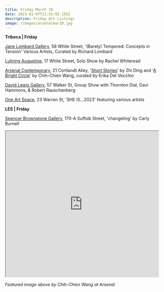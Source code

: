 ```yaml
---
title: Friday March 10
date: 2023-03-07T21:55:02.155Z
description: Friday Art Listings
image: /images/arsenalmar10.jpg
---
```

**T﻿ribeca | Friday**

[Jane Lombard Gallery](https://www.janelombardgallery.com/upcoming), 58 White Street, '(Barely) Tempered: Concepts in Tension' Various Artists, Curated by Richard Lombard

[Luhring Augustine](https://www.luhringaugustine.com/exhibitions/rachel-whiteread12), 17 White Street, Solo Show by Rachel Whiteread

[Arsenal Contemporary](https://www.arsenalcontemporary.com/ny/exhib), 21 Cortlandt Alley, '[Short Stories](https://www.arsenalcontemporary.com/ny/exhib/detail/zhi-ding-short-stories)' by Zhi Ding and '[A Bright Circle](https://www.arsenalcontemporary.com/ny/exhib/detail/chih-chien-wang-a-bright-circle)' by Chih-Chien Wang, curated by Erika Del Vecchio

[David Lewis Gallery](https://www.davidlewisgallery.com/exhibitions/dial-hammons-rauschenberg), 57 Walker St, Group Show with Thornton Dial, Davi Hammons, & Robert Rauschenberg

[One Art Space](https://oneartspace.com/she-is-2023-march-10-16-2023/), 23 Warren St, 'SHE IS…2023' featuring various artists 

**L﻿ES | Friday**

[Spencer Brownstone Gallery](https://spencerbrownstonegallery.com/exhibitions/changeling), 170-A Suffolk Street, 'changeling' by Carly Burnell

<iframe src="https://www.google.com/maps/d/u/3/embed?mid=1SZ0-oUcfmvNG179voDC4PVOsWwCZPNY&ehbc=2E312F" width="100%" height="480"></iframe>

*F﻿eatured image above by Chih-Chien Wang at Arsenal*